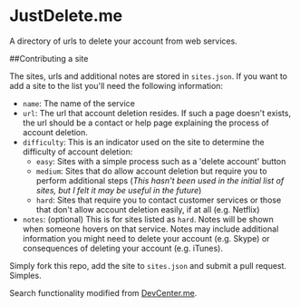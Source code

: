 JustDelete.me
=============

A directory of urls to delete your account from web services.

##Contributing a site

The sites, urls and additional notes are stored in `sites.json`. If you want to add a site to the list you'll need the following information:

- `name`: The name of the service
- `url`: The url that account deletion resides. If such a page doesn't exists, the url should be a contact or help page explaining the process of account deletion.
- `difficulty`: This is an indicator used on the site to determine the difficulty of account deletion:
	- `easy`: Sites with a simple process such as a 'delete account' button
	- `medium`: Sites that do allow account deletion but require you to perform additional steps (*This hasn't been used in the initial list of sites, but I felt it may be useful in the future*)
	- `hard`: Sites that require you to contact customer services or those that don't allow account deletion easily, if at all (e.g. Netflix)
- `notes`: (optional) This is for sites listed as `hard`. Notes will be shown when someone hovers on that service. Notes may include additional information you might need to delete your account (e.g. Skype) or consequences of deleting your account (e.g. iTunes).

Simply fork this repo, add the site to `sites.json` and submit a pull request. Simples.

Search functionality modified from [DevCenter.me](https://github.com/stevestreza/DevCenter.me).